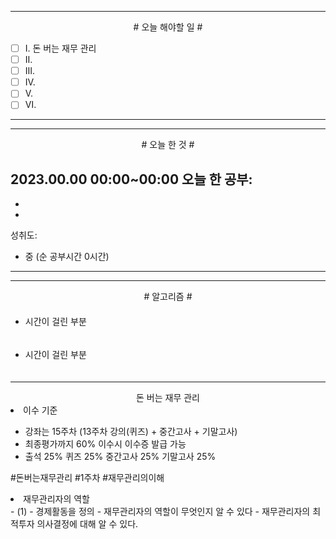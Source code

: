 

----

<div align='center'>
# 오늘 해야할 일 #
</div>

- [ ]  Ⅰ. 돈 버는 재무 관리
- [ ]  Ⅱ. 
- [ ]  Ⅲ. 
- [ ]  Ⅳ. 
- [ ]  Ⅴ. 
- [ ]  Ⅵ. 

----


----

<div align="center"># 오늘 한 것 #</div>

2023.00.00 00:00~00:00 
오늘 한 공부: 
- 
- 
- 

성취도: 
- 중 (순 공부시간 0시간)

----
----
<div align="center"># 알고리즘 #</div>

####


- 시간이 걸린 부분

```js

```

####

####

- 시간이 걸린 부분

```js

```

####

---

<div align="center">돈 버는 재무 관리</div>

<li>이수 기준</li>

- 강좌는 15주차 (13주차 강의(퀴즈) + 중간고사 + 기말고사)
- 최종평가까지 60% 이수시 이수증 발급 가능
- 출석 25% 퀴즈 25% 중간고사 25% 기말고사 25%

#돈버는재무관리
#1주차
#재무관리의이해

<li>재무관리자의 역할</li>
- (1)
	- 경제활동을 정의
	- 재무관리자의 역할이 무엇인지 알 수 있다
	- 재무관리자의 최적투자 의사결정에 대해 알 수 있다.